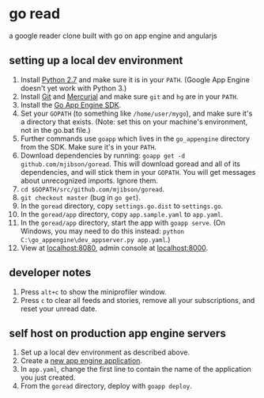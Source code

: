 # go read

a google reader clone built with go on app engine and angularjs

## setting up a local dev environment

1. Install [Python 2.7](http://www.python.org/download/releases/2.7.5/) and make sure it is in your `PATH`. (Google App Engine doesn't yet work with Python 3.)
1. Install [Git](http://gitscm.com/) and [Mercurial](http://mercurial.selenic.com/wiki/Download) and make sure `git` and `hg` are in your `PATH`.
1. Install the [Go App Engine SDK](https://developers.google.com/appengine/downloads#Google_App_Engine_SDK_for_Go).
1. Set your `GOPATH` (to something like `/home/user/mygo`), and make sure it's a directory that exists. (Note: set this on your machine's environment, not in the go.bat file.)
1. Further commands use `goapp` which lives in the `go_appengine` directory from the SDK. Make sure it's in your `PATH`.
1. Download dependencies by running: `goapp get -d github.com/mjibson/goread`. This will download goread and all of its dependencies, and will stick them in your `GOPATH`. You will get messages about unrecognized imports. Ignore them.
1. `cd $GOPATH/src/github.com/mjibson/goread`.
1. `git checkout master` (bug in `go get`).
1. In the `goread` directory, copy `settings.go.dist` to `settings.go`.
1. In the `goread/app` directory, copy `app.sample.yaml` to `app.yaml`.
1. In the `goread/app` directory, start the app with `goapp serve`. (On Windows, you may need to do this instead: `python C:\go_appengine\dev_appserver.py app.yaml`.)
1. View at [localhost:8080](http://localhost:8080), admin console at [localhost:8000](http://localhost:8000).
 
## developer notes

1. Press `alt+c` to show the miniprofiler window.
1. Press `c` to clear all feeds and stories, remove all your subscriptions, and reset your unread date.

## self host on production app engine servers

1. Set up a local dev environment as described above.
1. Create a [new app engine application](https://cloud.google.com/console?getstarted=https://appengine.google.com).
1. In `app.yaml`, change the first line to contain the name of the application you just created.
1. From the `goread` directory, deploy with `goapp deploy`.

